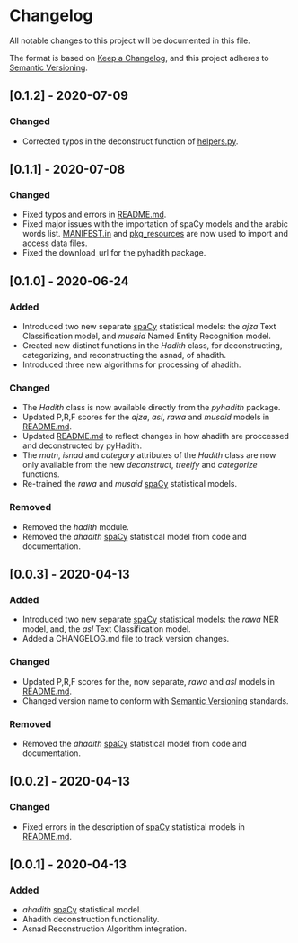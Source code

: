 # Changelog

All notable changes to this project will be documented in this file.

The format is based on [Keep a Changelog](https://keepachangelog.com/en/1.0.0/),
and this project adheres to [Semantic Versioning](https://semver.org/spec/v2.0.0.html).

## [0.1.2] - 2020-07-09

### Changed

- Corrected typos in the deconstruct function of [helpers.py](https://github.com/umarbutler/pyhadith/blob/v0.1.2/pyhadith/helpers.py).

## [0.1.1] - 2020-07-08

### Changed

- Fixed typos and errors in [README.md](https://github.com/umarbutler/pyhadith/blob/v0.1.1/README.md).
- Fixed major issues with the importation of spaCy models and the arabic words list. [MANIFEST.in](https://github.com/umarbutler/pyhadith/blob/v0.1.1/MANIFEST.in) and [pkg_resources](https://setuptools.readthedocs.io/en/latest/pkg_resources.html) are now used to import and access data files.
- Fixed the download_url for the pyhadith package.

## [0.1.0] - 2020-06-24

### Added

- Introduced two new separate [spaCy](https://spacy.io/) statistical models: the *ajza* Text Classification model, and *musaid* Named Entity Recognition model.
- Created new distinct functions in the *Hadith* class, for deconstructing, categorizing, and reconstructing the asnad, of ahadith.
- Introduced three new algorithms for processing of ahadith.

### Changed

- The *Hadith* class is now available directly from the *pyhadith* package.
- Updated P,R,F scores for the *ajza*, *asl*, *rawa* and *musaid* models in [README.md](https://github.com/umarbutler/pyhadith/blob/v0.1.0/README.md).
- Updated [README.md](https://github.com/umarbutler/pyhadith/blob/v0.1.0/README.md) to reflect changes in how ahadith are proccessed and deconstructed by pyHadith.
- The *matn*, *isnad* and *category* attributes of the *Hadith* class are now only available from the new *deconstruct*, *treeify* and *categorize* functions.
- Re-trained the *rawa* and *musaid* [spaCy](https://spacy.io/) statistical models.

### Removed

- Removed the *hadith* module.
- Removed the *ahadith* [spaCy](https://spacy.io/) statistical model from code and documentation.

## [0.0.3] - 2020-04-13

### Added

- Introduced two new separate [spaCy](https://spacy.io/) statistical models: the *rawa* NER model, and, the *asl* Text Classification model.
- Added a CHANGELOG.md file to track version changes.

### Changed

- Updated P,R,F scores for the, now separate, *rawa* and *asl* models in [README.md](https://github.com/umarbutler/pyhadith/blob/v0.0.2-pre_alpha/README.md).
- Changed version name to conform with [Semantic Versioning](https://semver.org/spec/v2.0.0.html) standards.

### Removed

- Removed the *ahadith* [spaCy](https://spacy.io/) statistical model from code and documentation.

## [0.0.2] - 2020-04-13

### Changed

- Fixed errors in the description of [spaCy](https://spacy.io/) statistical models in [README.md](https://github.com/umarbutler/pyhadith/blob/v0.0.2-pre_alpha/README.md).

## [0.0.1] - 2020-04-13

### Added

- *ahadith* [spaCy](https://spacy.io/) statistical model.
- Ahadith deconstruction functionality.
- Asnad Reconstruction Algorithm integration.
